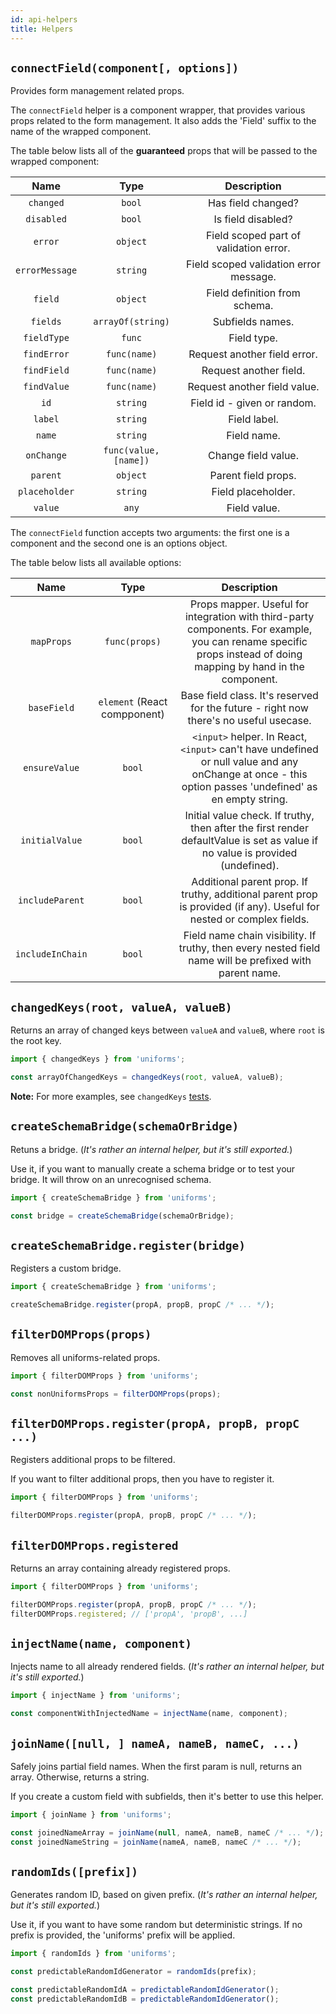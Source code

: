 ```yaml
---
id: api-helpers
title: Helpers
---
```


## `connectField(component[, options])`

Provides form management related props.

The `connectField` helper is a component wrapper, that provides various props related to the form management.
It also adds the 'Field' suffix to the name of the wrapped component.

The table below lists all of the **guaranteed** props that will be passed to the wrapped component:

|      Name      |         Type          |              Description               |
| :------------: | :-------------------: | :------------------------------------: |
|   `changed`    |        `bool`         |           Has field changed?           |
|   `disabled`   |        `bool`         |           Is field disabled?           |
|    `error`     |       `object`        | Field scoped part of validation error. |
| `errorMessage` |       `string`        | Field scoped validation error message. |
|    `field`     |       `object`        |     Field definition from schema.      |
|    `fields`    |   `arrayOf(string)`   |            Subfields names.            |
|  `fieldType`   |        `func`         |              Field type.               |
|  `findError`   |     `func(name)`      |      Request another field error.      |
|  `findField`   |     `func(name)`      |         Request another field.         |
|  `findValue`   |     `func(name)`      |      Request another field value.      |
|      `id`      |       `string`        |      Field id - given or random.       |
|    `label`     |       `string`        |              Field label.              |
|     `name`     |       `string`        |              Field name.               |
|   `onChange`   | `func(value, [name])` |          Change field value.           |
|    `parent`    |       `object`        |          Parent field props.           |
| `placeholder`  |       `string`        |           Field placeholder.           |
|    `value`     |         `any`         |              Field value.              |

The `connectField` function accepts two arguments: the first one is a component and the second one is an options object.

The table below lists all available options:

|       Name       |             Type             |                                                                           Description                                                                           |
| :--------------: | :--------------------------: | :-------------------------------------------------------------------------------------------------------------------------------------------------------------: |
|    `mapProps`    |        `func(props)`         | Props mapper. Useful for integration with third-party components. For example, you can rename specific props instead of doing mapping by hand in the component. |
|   `baseField`    | `element` (React compponent) |                                      Base field class. It's reserved for the future - right now there's no useful usecase.                                      |
|  `ensureValue`   |            `bool`            |     `<input>` helper. In React, `<input>` can't have undefined or null value and any onChange at once - this option passes 'undefined' as en empty string.      |
|  `initialValue`  |            `bool`            |                  Initial value check. If truthy, then after the first render defaultValue is set as value if no value is provided (undefined).                  |
| `includeParent`  |            `bool`            |                      Additional parent prop. If truthy, additional parent prop is provided (if any). Useful for nested or complex fields.                       |
| `includeInChain` |            `bool`            |                             Field name chain visibility. If truthy, then every nested field name will be prefixed with parent name.                             |

## `changedKeys(root, valueA, valueB)`

Returns an array of changed keys between `valueA` and `valueB`, where `root` is the root key.

```js
import { changedKeys } from 'uniforms';

const arrayOfChangedKeys = changedKeys(root, valueA, valueB);
```

**Note:** For more examples, see `changedKeys` [tests](https://github.com/vazco/uniforms/blob/master/packages/uniforms/__tests__/changedKeys.js).

## `createSchemaBridge(schemaOrBridge)`

Retuns a bridge. (_It's rather an internal helper, but it's still exported._)

Use it, if you want to manually create a schema bridge or to test your bridge.
It will throw on an unrecognised schema.

```js
import { createSchemaBridge } from 'uniforms';

const bridge = createSchemaBridge(schemaOrBridge);
```

## `createSchemaBridge.register(bridge)`

Registers a custom bridge.

```js
import { createSchemaBridge } from 'uniforms';

createSchemaBridge.register(propA, propB, propC /* ... */);
```

## `filterDOMProps(props)`

Removes all uniforms-related props.

```js
import { filterDOMProps } from 'uniforms';

const nonUniformsProps = filterDOMProps(props);
```

## `filterDOMProps.register(propA, propB, propC ...)`

Registers additional props to be filtered.

If you want to filter additional props, then you have to register it.

```js
import { filterDOMProps } from 'uniforms';

filterDOMProps.register(propA, propB, propC /* ... */);
```

## `filterDOMProps.registered`

Returns an array containing already registered props.

```js
import { filterDOMProps } from 'uniforms';

filterDOMProps.register(propA, propB, propC /* ... */);
filterDOMProps.registered; // ['propA', 'propB', ...]
```

## `injectName(name, component)`

Injects name to all already rendered fields. (_It's rather an internal helper, but it's still exported._)

```js
import { injectName } from 'uniforms';

const componentWithInjectedName = injectName(name, component);
```

## `joinName([null, ] nameA, nameB, nameC, ...)`

Safely joins partial field names. When the first param is null, returns an array. Otherwise, returns a string.

If you create a custom field with subfields, then it's better to use this helper.

```js
import { joinName } from 'uniforms';

const joinedNameArray = joinName(null, nameA, nameB, nameC /* ... */);
const joinedNameString = joinName(nameA, nameB, nameC /* ... */);
```

## `randomIds([prefix])`

Generates random ID, based on given prefix. (_It's rather an internal helper, but it's still exported._)

Use it, if you want to have some random but deterministic strings. If no prefix is provided, the 'uniforms' prefix will be applied.

```js
import { randomIds } from 'uniforms';

const predictableRandomIdGenerator = randomIds(prefix);

const predictableRandomIdA = predictableRandomIdGenerator();
const predictableRandomIdB = predictableRandomIdGenerator();
```
